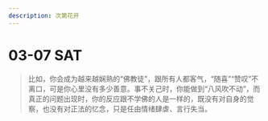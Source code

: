 ```yaml
---
description: 次第花开
---
```


# 03-07 SAT

> 比如，你会成为越来越娴熟的“佛教徒”，跟所有人都客气，“随喜”“赞叹”不离口，可是你心里没有多少善意。事不关己时，你能做到“八风吹不动”，而真正的问题出现时，你的反应跟不学佛的人是一样的，既没有对自身的觉察，也没有对正法的忆念，只是任由情绪肆虐、言行失当。

